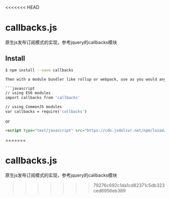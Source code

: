 <<<<<<< HEAD

# callbacks.js 
原生js发布订阅模式的实现，参考jquery的callbacks模块

## Install

```sh
$ npm install --save callbacks

Then with a module bundler like rollup or webpack, use as you would anything else:

```javascript
// using ES6 modules
import callbacks from 'callbacks'

// using CommonJS modules
var callbacks = require('callbacks')
```
or

```html
<script type="text/javascript" src="https://cdn.jsdelivr.net/npm/lozad/dist/callbacks.js"></script>
```
=======
# callbacks.js 
原生js发布订阅模式的实现，参考jquery的callbacks模块
>>>>>>> 79276c692c1da1cd82371c5db323ced6956eb389
